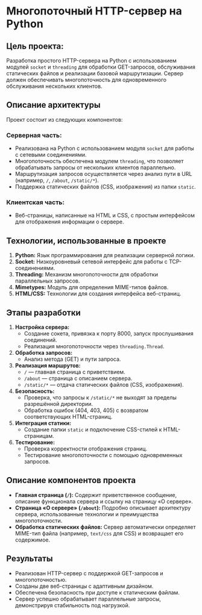 # Многопоточный HTTP-сервер на Python

## Цель проекта:

Разработка простого HTTP-сервера на Python с использованием модулей `socket` и `threading` для обработки GET-запросов, обслуживания статических файлов и реализации базовой маршрутизации. Сервер должен обеспечивать многопоточность для одновременного обслуживания нескольких клиентов.

## Описание архитектуры

Проект состоит из следующих компонентов:

### Серверная часть:

*   Реализована на Python с использованием модуля `socket` для работы с сетевыми соединениями.
*   Многопоточность обеспечена модулем `threading`, что позволяет обрабатывать запросы от нескольких клиентов параллельно.
*   Маршрутизация запросов осуществляется через анализ пути в URL (например, `/`, `/about`, `/static/*`).
*   Поддержка статических файлов (CSS, изображения) из папки `static`.

### Клиентская часть:

*   Веб-страницы, написанные на HTML и CSS, с простым интерфейсом для отображения информации о сервере.

## Технологии, использованные в проекте

1.  **Python:** Язык программирования для реализации серверной логики.
2.  **Socket:** Низкоуровневый сетевой интерфейс для работы с TCP-соединениями.
3.  **Threading:** Механизм многопоточности для обработки параллельных запросов.
4.  **Mimetypes:** Модуль для определения MIME-типов файлов.
5.  **HTML/CSS:** Технологии для создания интерфейса веб-страниц.

## Этапы разработки

1.  **Настройка сервера:**
    *   Создание сокета, привязка к порту 8000, запуск прослушивания соединений.
    *   Реализация многопоточности через `threading.Thread`.
2.  **Обработка запросов:**
    *   Анализ метода (GET) и пути запроса.
3.  **Реализация маршрутов:**
    *   `/` — главная страница с приветствием.
    *   `/about` — страница с описанием сервера.
    *   `/static/*` — отдача статических файлов (CSS, изображения).
4.  **Безопасность:**
    *   Проверка, что запросы к `/static/*` не выходят за пределы разрешённой директории.
    *   Обработка ошибок (404, 403, 405) с возвратом соответствующих HTML-страниц.
5.  **Интеграция статики:**
    *   Создание папки `static` и подключение CSS-стилей к HTML-страницам.
6.  **Тестирование:**
    *   Проверка корректности отображения страниц.
    *   Тестирование многопоточности с помощью одновременных запросов.

## Описание компонентов проекта

*   **Главная страница (`/`):**
    Содержит приветственное сообщение, описание функционала сервера и ссылку на страницу «О сервере».
*   **Страница «О сервере» (`/about`):**
    Подробно описывает архитектуру сервера, использованные технологии и преимущества многопоточности.
*   **Обработка статических файлов:**
    Сервер автоматически определяет MIME-тип файла (например, `text/css` для CSS) и возвращает его содержимое.

## Результаты

*   Реализован HTTP-сервер с поддержкой GET-запросов и многопоточностью.
*   Созданы две веб-страницы с адаптивным дизайном.
*   Обеспечена безопасность при доступе к статическим файлам.
*   Сервер успешно обрабатывает параллельные запросы, демонстрируя стабильность под нагрузкой.
